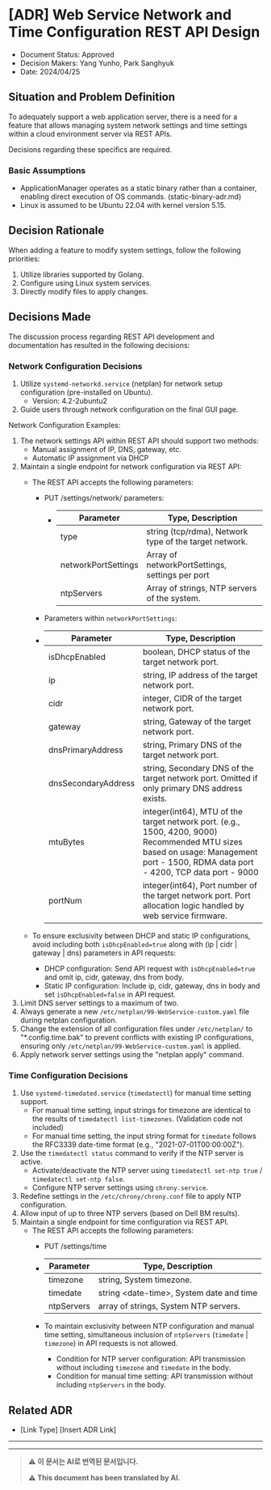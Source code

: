 <!-- [아래에 상황과 문제를 정의합니다, 예를 들면, 자유 형식으로 2~3 문장으로 간결하게 설명하면 좋습니다.]-->
<!-- 선택사항 -->
<!-- [제안됨 | 거부됨 | 승인됨 | 폐기됨 | ... | [ADR-0005](0005-example.md)로 대체됨] -->
# [ADR] Web Service Network and Time Configuration REST API Design

* Document Status: Approved <!-- [Proposed | Rejected | Approved | Abandoned | ... | Replaced by [ADR-0005](0005-example.md)] --> <!-- Optional -->
* Decision Makers: Yang Yunho, Park Sanghyuk
* Date: 2024/04/25

<!-- Define the situation and problem below, for example, succinctly in 2-3 sentences as needed. -->

<!-- 결정 근거는 매 결정마다 다를 수 있습니다 -->
<!-- [근거 1, e.g., 성능 및 확장성] -->
<!-- [근거 2, e.g., 고급 기능, 커뮤니티 및 지원, 라이선스 등...] -->
<!-- [상황과 문제를 아래에 정의합니다, 예를 들어 2~3 문장으로 간결하게 설명하면 좋습니다.]-->
## Situation and Problem Definition
<!-- Define the situation and problem below, for example, concisely in 2~3 sentences. -->
To adequately support a web application server, there is a need for a feature that allows managing system network settings and time settings within a cloud environment server via REST APIs.

Decisions regarding these specifics are required.

### Basic Assumptions
- ApplicationManager operates as a static binary rather than a container, enabling direct execution of OS commands. (static-binary-adr.md)
- Linux is assumed to be Ubuntu 22.04 with kernel version 5.15.

<!-- [Supporting Evidence 2, e.g., advanced features, community and support, licensing, etc.] -->
<!-- [Supporting Evidence 1, e.g., performance and scalability] -->
<!-- The basis for decisions may vary for each decision made -->

<!-- [결정된 옵션과 이유를 서술합니다, 이유의 예시 : 유일한 옵션이거나 | 우리의 요구사항을 만족하거나 | 결과가 가장 좋거나 ] -->
<!-- [예시 2, e.g., 고급 기능, 커뮤니티 및 지원, 라이선스 등...] -->
<!-- [예시 1, e.g., 성능 및 확장성] -->
<!-- 결정 근거는 매 결정마다 다를 수 있습니다 -->
## Decision Rationale
<!-- Decision rationale can vary for each decision made -->
<!-- [Example 1, e.g., Performance and Scalability] -->
<!-- [Example 2, e.g., Advanced Features, Community and Support, Licensing, etc...] -->
When adding a feature to modify system settings, follow the following priorities:
1. Utilize libraries supported by Golang.
2. Configure using Linux system services.
3. Directly modify files to apply changes.

<!-- Describe the chosen option and reasons: e.g., unique option | meets our requirements | best results -->

<!-- [선택된 옵션과 이유를 서술합니다, 예시: 유일한 옵션 | 우리의 요구사항을 만족 | 최고의 결과 ] -->
## Decisions Made
<!-- [Describe the selected option and reason, e.g., Unique option | Meets our requirements | Best outcome ] -->
The discussion process regarding REST API development and documentation has resulted in the following decisions:

### Network Configuration Decisions
1. Utilize `systemd-networkd.service` (netplan) for network setup configuration (pre-installed on Ubuntu).
   - Version: 4.2-2ubuntu2
2. Guide users through network configuration on the final GUI page.

Network Configuration Examples:
1. The network settings API within REST API should support two methods:
    - Manual assignment of IP, DNS, gateway, etc.
    - Automatic IP assignment via DHCP
2. Maintain a single endpoint for network configuration via REST API:
   - The REST API accepts the following parameters:
     - PUT /settings/network/ parameters:
       - | Parameter  | Type, Description                                           |
         |------------|-------------------------------------------------------------|
         | type       | string (tcp/rdma), Network type of the target network.       |
         | networkPortSettings | Array of networkPortSettings, settings per port |
         | ntpServers | Array of strings, NTP servers of the system.              |
      - Parameters within `networkPortSettings`:
       - | Parameter     | Type, Description                                                                                                                                                                                             |
         |---------------|---------------------------------------------------------------------------------------------------------------------------------------------------------------------------------------------------------------|
         | isDhcpEnabled | boolean, DHCP status of the target network port.                                                                                                                                                          |
         | ip            | string, IP address of the target network port.                                                                                                                                                           |
         | cidr          | integer, CIDR of the target network port.                                                                                                                                                                |
         | gateway        | string, Gateway of the target network port.                                                                                                                                                               |
         | dnsPrimaryAddress | string, Primary DNS of the target network port.                                                                                                                                                           |
         | dnsSecondaryAddress | string, Secondary DNS of the target network port. Omitted if only primary DNS address exists.                                                                         |
         | mtuBytes       | integer(int64), MTU of the target network port. (e.g., 1500, 4200, 9000) Recommended MTU sizes based on usage: Management port - 1500, RDMA data port - 4200, TCP data port - 9000                                                                         |
         | portNum        | integer(int64), Port number of the target network port. Port allocation logic handled by web service firmware.                                                                                                    |
      
   - To ensure exclusivity between DHCP and static IP configurations, avoid including both `isDhcpEnabled=true` along with (ip | cidr | gateway | dns) parameters in API requests:
     - DHCP configuration: Send API request with `isDhcpEnabled=true` and omit ip, cidr, gateway, dns from body.
     - Static IP configuration: Include ip, cidr, gateway, dns in body and set `isDhcpEnabled=false` in API request.
3. Limit DNS server settings to a maximum of two.
4. Always generate a new `/etc/netplan/99-WebService-custom.yaml` file during netplan configuration.
5. Change the extension of all configuration files under `/etc/netplan/` to "*.config.time.bak" to prevent conflicts with existing IP configurations, ensuring only `/etc/netplan/99-WebService-custom.yaml` is applied.
6. Apply network server settings using the "netplan apply" command.

<!-- 예시: [ADR-0005](0005-example.md)로 개선됨 -->
### Time Configuration Decisions

1. Use `systemd-timedated.service` (`timedatectl`) for manual time setting support.
   - For manual time setting, input strings for timezone are identical to the results of `timedatectl list-timezones`. (Validation code not included)
   - For manual time setting, the input string format for `timedate` follows the RFC3339 date-time format (e.g., "2021-07-01T00:00:00Z").
2. Use the `timedatectl status` command to verify if the NTP server is active.
   - Activate/deactivate the NTP server using `timedatectl set-ntp true` / `timedatectl set-ntp false`.
   - Configure NTP server settings using `chrony.service`.
3. Redefine settings in the `/etc/chrony/chrony.conf` file to apply NTP configuration.
4. Allow input of up to three NTP servers (based on Dell BM results).
5. Maintain a single endpoint for time configuration via REST API.
   - The REST API accepts the following parameters:
     - PUT /settings/time
     - | Parameter   | Type, Description                                  |
       |-------------|----------------------------------------------------|
       | timezone    | string, System timezone.                |
       | timedate    | string \<date-time\>, System date and time  |
       | ntpServers  | array of strings, System NTP servers. |

     - To maintain exclusivity between NTP configuration and manual time setting, simultaneous inclusion of `ntpServers` (`timedate` | `timezone`) in API requests is not allowed.
       - Condition for NTP server configuration: API transmission without including `timezone` and `timedate` in the body.
       - Condition for manual time setting: API transmission without including `ntpServers` in the body.

<!-- Example: Improved by [ADR-0005](0005-example.md) -->

<!-- 예시: [ADR-0005](0005-example.md)로 개선됨 -->
<!-- 선택사항 -->
## Related ADR <!-- Optional -->

* [Link Type] [Insert ADR Link] <!-- Example: Improved with [ADR-0005](0005-example.md) -->

---

---

> **⚠️ 이 문서는 AI로 번역된 문서입니다.**
>
> **⚠️ This document has been translated by AI.**